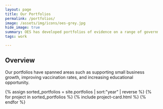 ```yaml
---
layout: page
title: Our Portfolios
permalink: /portfolios/
image: /assets/img/icons/oes-grey.jpg
hide_image: true
summary: OES has developed portfolios of evidence on a range of government-wide priorities. 
tags: work

---
```



## Overview
Our portfolios have spanned areas such as supporting small business growth, improving vaccination rates, and increasing educational opportunity. 

<div class="margin-top-4">
  <div class="grid-row grid-gap">
    {% assign sorted_portfolios = site.portfolios | sort:"year" | reverse %}
    {% for project in sorted_portfolios %}
      {% include project-card.html %}
    {% endfor %}
  </div>
</div>
